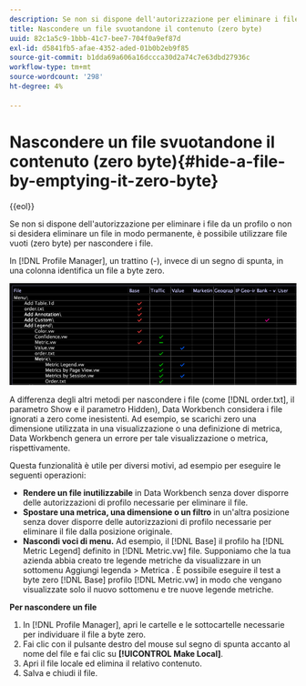 ```yaml
---
description: Se non si dispone dell'autorizzazione per eliminare i file da un profilo o non si desidera eliminare un file in modo permanente, è possibile utilizzare file vuoti (zero byte) per nascondere i file.
title: Nascondere un file svuotandone il contenuto (zero byte)
uuid: 82c1a5c9-1bbb-41c7-bee7-704f0a9ef87d
exl-id: d5841fb5-afae-4352-aded-01b0b2eb9f85
source-git-commit: b1dda69a606a16dccca30d2a74c7e63dbd27936c
workflow-type: tm+mt
source-wordcount: '298'
ht-degree: 4%

---
```


# Nascondere un file svuotandone il contenuto (zero byte){#hide-a-file-by-emptying-it-zero-byte}

{{eol}}

Se non si dispone dell&#39;autorizzazione per eliminare i file da un profilo o non si desidera eliminare un file in modo permanente, è possibile utilizzare file vuoti (zero byte) per nascondere i file.

In [!DNL Profile Manager], un trattino (-), invece di un segno di spunta, in una colonna identifica un file a byte zero.

![](assets/vis_ProfMgr_Zero-byte.png)

A differenza degli altri metodi per nascondere i file (come [!DNL order.txt], il parametro Show e il parametro Hidden), Data Workbench considera i file ignorati a zero come inesistenti. Ad esempio, se scarichi zero una dimensione utilizzata in una visualizzazione o una definizione di metrica, Data Workbench genera un errore per tale visualizzazione o metrica, rispettivamente.

Questa funzionalità è utile per diversi motivi, ad esempio per eseguire le seguenti operazioni:

* **Rendere un file inutilizzabile** in Data Workbench senza dover disporre delle autorizzazioni di profilo necessarie per eliminare il file.
* **Spostare una metrica, una dimensione o un filtro** in un&#39;altra posizione senza dover disporre delle autorizzazioni di profilo necessarie per eliminare il file dalla posizione originale.
* **Nascondi voci di menu.** Ad esempio, il [!DNL Base] il profilo ha [!DNL Metric Legend] definito in [!DNL Metric.vw] file. Supponiamo che la tua azienda abbia creato tre legende metriche da visualizzare in un sottomenu Aggiungi legenda > Metrica . È possibile eseguire il test a byte zero [!DNL Base] profilo [!DNL Metric.vw] in modo che vengano visualizzate solo il nuovo sottomenu e tre nuove legende metriche.

**Per nascondere un file**

1. In [!DNL Profile Manager], apri le cartelle e le sottocartelle necessarie per individuare il file a byte zero.
1. Fai clic con il pulsante destro del mouse sul segno di spunta accanto al nome del file e fai clic su **[!UICONTROL Make Local]**.
1. Apri il file locale ed elimina il relativo contenuto.
1. Salva e chiudi il file.

